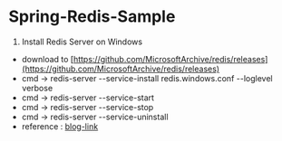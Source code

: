 # Spring-Redis-Sample

1. Install Redis Server on Windows
 - download to [https://github.com/MicrosoftArchive/redis/releases](https://github.com/MicrosoftArchive/redis/releases)
 - cmd -> redis-server --service-install redis.windows.conf --loglevel verbose
 - cmd -> redis-server --service-start
 - cmd -> redis-server --service-stop
 - cmd -> redis-server --service-uninstall
 - reference : [blog-link](https://m.blog.naver.com/PostView.nhn?blogId=ndskr&logNo=221083648015&proxyReferer=https%3A%2F%2Fwww.google.co.kr%2F)

